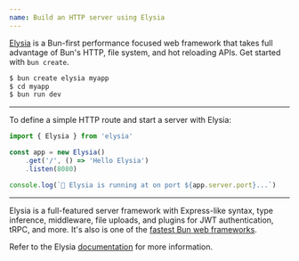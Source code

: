 ```yaml
---
name: Build an HTTP server using Elysia
---
```


[Elysia](https://elysiajs.com) is a Bun-first performance focused web framework that takes full advantage of Bun's HTTP, file system, and hot reloading APIs. Get started with `bun create`.

```bash
$ bun create elysia myapp
$ cd myapp
$ bun run dev
```

---

To define a simple HTTP route and start a server with Elysia:

```ts#server.ts
import { Elysia } from 'elysia'

const app = new Elysia()
	.get('/', () => 'Hello Elysia')
	.listen(8080)

console.log(`🦊 Elysia is running at on port ${app.server.port}...`)
```

---

Elysia is a full-featured server framework with Express-like syntax, type inference, middleware, file uploads, and plugins for JWT authentication, tRPC, and more. It's also is one of the [fastest Bun web frameworks](https://github.com/SaltyAom/bun-http-framework-benchmark).

Refer to the Elysia [documentation](https://elysiajs.com/quick-start.html) for more information.
